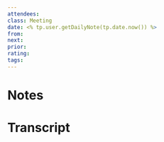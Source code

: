 ```yaml
---
attendees:
class: Meeting
date: <% tp.user.getDailyNote(tp.date.now()) %>
from:
next:
prior:
rating:
tags:
---
```

# Notes

# Transcript
